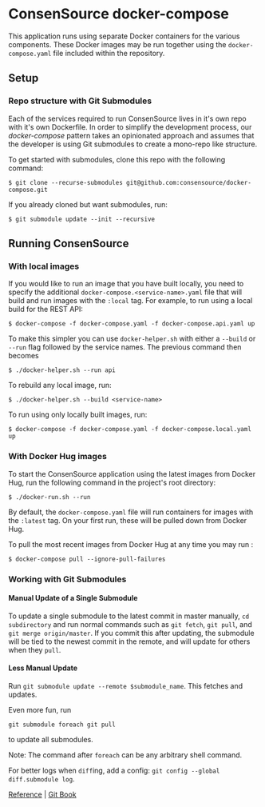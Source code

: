 # ConsenSource docker-compose

This application runs using separate Docker containers for the various components. These Docker images may be run together using the `docker-compose.yaml` file included within the repository.

## Setup

### Repo structure with Git Submodules

Each of the services required to run ConsenSource lives in it's own repo with it's own Dockerfile. In order to simplify the development process, our _docker-compose_ pattern takes an opinionated approach and assumes that the developer is using Git submodules to create a mono-repo like structure.

To get started with submodules, clone this repo with the following command:

```
$ git clone --recurse-submodules git@github.com:consensource/docker-compose.git
```

If you already cloned but want submodules, run:

```
$ git submodule update --init --recursive
```

## Running ConsenSource

### With local images

If you would like to run an image that you have built locally, you need to specify the additional `docker-compose.<service-name>.yaml` file that will build and run images with the `:local` tag. For example, to run using a local build for the REST API:

```
$ docker-compose -f docker-compose.yaml -f docker-compose.api.yaml up
```

To make this simpler you can use `docker-helper.sh` with either a `--build` or `--run` flag followed by the service names. The previous command then becomes

```
$ ./docker-helper.sh --run api
```

To rebuild any local image, run:

```
$ ./docker-helper.sh --build <service-name>
```

To run using only locally built images, run:

```
$ docker-compose -f docker-compose.yaml -f docker-compose.local.yaml up
```

### With Docker Hug images

To start the ConsenSource application using the latest images from Docker Hug, run the following command in the project's root directory:

```
$ ./docker-run.sh --run
```

By default, the `docker-compose.yaml` file will run containers for images with the `:latest` tag. On your first run, these will be pulled down from Docker Hug.  

To pull the most recent images from Docker Hug at any time you may run :

```
$ docker-compose pull --ignore-pull-failures
```

### Working with Git Submodules

#### Manual Update of a Single Submodule

To update a single submodule to the latest commit in master manually, `cd subdirectory` and run normal commands such as `git fetch`, `git pull`, and `git merge origin/master`. If you commit this after updating, the submodule
will be tied to the newest commit in the remote, and will update for others when they `pull`.

#### Less Manual Update

Run `git submodule update --remote $submodule_name`. This fetches and updates.

Even more fun, run

```
git submodule foreach git pull
```

to update all submodules.

Note: The command after `foreach` can be any arbitrary shell command.

For better logs when `diff`ing, add a config: `git config --global diff.submodule log`.

[Reference](https://git-scm.com/docs/git-submodule) |
[Git Book](https://git-scm.com/book/en/v2/Git-Tools-Submodules)